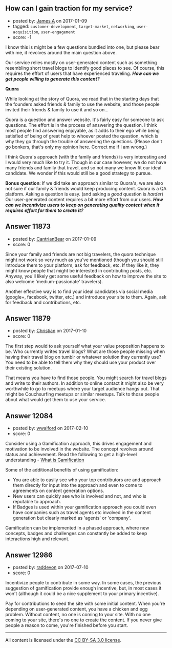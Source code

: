 ## How can I gain traction for my service?

- posted by: [James A](https://stackexchange.com/users/8340230/james-a) on 2017-01-09
- tagged: `customer-development`, `target-market`, `networking`, `user-acquisition`, `user-engagement`
- score: -1

I know this is might be a few questions bundled into one, but please bear with me, it revolves around the main question above.

Our service relies mostly on user-generated content such as something resembling short travel blogs to identify good places to see. Of course, this requires the effort of users that have experienced traveling. ***How can we get people willing to generate this content?***

**Quora** 

While looking at the story of Quora, we read that in the starting days that the founders asked friends & family to use the website, and those people invited their friends & family to use it and so on...

Quora is a question and answer website. It's fairly easy for someone to ask questions. The effort is in the process of answering the question. I think most people find answering enjoyable, as it adds to their ego while being satisfied of being of great help to whoever posted the question, which is why they go through the trouble of answering the questions. (Please don't go bonkers, that's only my opinion here. Correct me if I am wrong.)

I think Quora's approach (with the family and friends) is very interesting and I would very much like to try it. Though in our case however, we do not have many friends and family that travel, and so not many we know fit our ideal candidate. We wonder if this would still be a good strategy to pursue.

**Bonus question**: If we did take an approach similar to Quora's, we are also not sure if our family & friends would keep producing content. Quora is a QA platform. Asking a question is easy. (and asking a *good* question is *harder*) Our user-generated content requires a bit more effort from our users. ***How can we incentivize users to keep on generating quality content when it requires effort for them to create it?***






## Answer 11873

- posted by: [CantrianBear](https://stackexchange.com/users/3131350/cantrianbear) on 2017-01-09
- score: 0

Since your family and friends are not big travelers, the quora technique might not work so very much as you've mentioned (though you should still introduce them to your platform, ask for feedback, etc. If they like it, they might know people that might be interested in contributing posts, etc. Anyway, you'll likely get some useful feedback on how to improve the site to also welcome 'medium-passionate' travelers).

Another effective way is to find your ideal candidates via social media (google+, facebook, twitter, etc.) and introduce your site to them. Again, ask for feedback and contributions, etc. 


## Answer 11879

- posted by: [Christian](https://stackexchange.com/users/12757/christian) on 2017-01-10
- score: 0

The first step would to ask yourself what your value proposition happens to be. Who currently writes travel blogs? What are those people missing when having their travel blog on tumblr or whatever solution they currently use? 
You need to be able to tell them why they should use your product over their existing solution.

That means you have to find those people. You might search for travel blogs and write to their authors.
In addition to online contact it might also be very worthwhile to go to meetups where your target audience hangs out. That might be Couchsurfing meetups or similar meetups. Talk to those people about what would get them to use your service.


## Answer 12084

- posted by: [wwalford](https://stackexchange.com/users/3196058/wwalford) on 2017-02-10
- score: 0

<p>Consider using a Gamification approach, this drives engagement and motivation to be involved in the website. The concept revolves around status and achievement. Read the following to get a high-level understanding - <a href="https://badgeville.com/wiki/Gamification" rel="nofollow noreferrer">What is Gamification</a></p>

<p>Some of the additional benefits of using gamification:</p>

<ul>
<li>You are able to easily see who your top contributors are and approach them directly for input into the approach and even to come to agreements on content generation options.</li>
<li>New users can quickly see who is involved and not, and who is reputable to approach.</li>
<li>If Badges is used within your gamification approach you could even have companies such as travel agents etc involved in the content generation but clearly marked as 'agents' or 'company'.</li>
</ul>

<p>Gamification can be implemented in a phased approach, where new concepts, badges and challenges can constantly be added to keep interactions high and relevant.</p>



## Answer 12986

- posted by: [raddevon](https://stackexchange.com/users/421977/raddevon) on 2017-07-10
- score: 0

Incentivize people to contribute in some way. In some cases, the previous suggestion of gamification provide enough incentive, but, in most cases it won't (although it could be a nice supplement to your primary incentive).

Pay for contributions to seed the site with some initial content. When you're depending on user-generated content, you have a chicken and egg problem. Without content, no one is coming to your site. With no one coming to your site, there's no one to create the content. If you never give people a reason to come, you're finished before you start.



---

All content is licensed under the [CC BY-SA 3.0 license](https://creativecommons.org/licenses/by-sa/3.0/).
